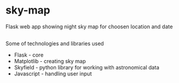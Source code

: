# sky-map
Flask web app showing night sky map for choosen location and date

##
Some of technologies and libraries used
- Flask - core
- Matplotlib - creating sky map
- Skyfield - python library for working with astronomical data
- Javascript - handling user input
